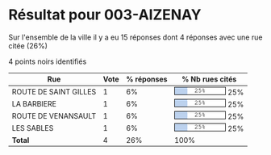 # Résultat pour 003-AIZENAY

Sur l'ensemble de la ville il y a eu 15 réponses dont 4 réponses avec une rue citée (26%)

4 points noirs identifiés

| Rue | Vote | % réponses | % Nb rues cités|
|-----|------|------------|----------------|
| ROUTE DE SAINT GILLES | 1 | 6% | <img src="../../img/bar_25.gif" />&nbsp;25%|
| LA BARBIERE | 1 | 6% | <img src="../../img/bar_25.gif" />&nbsp;25%|
| ROUTE DE VENANSAULT | 1 | 6% | <img src="../../img/bar_25.gif" />&nbsp;25%|
| LES SABLES | 1 | 6% | <img src="../../img/bar_25.gif" />&nbsp;25%|
| **Total** | 4 | 26% | 100%|
